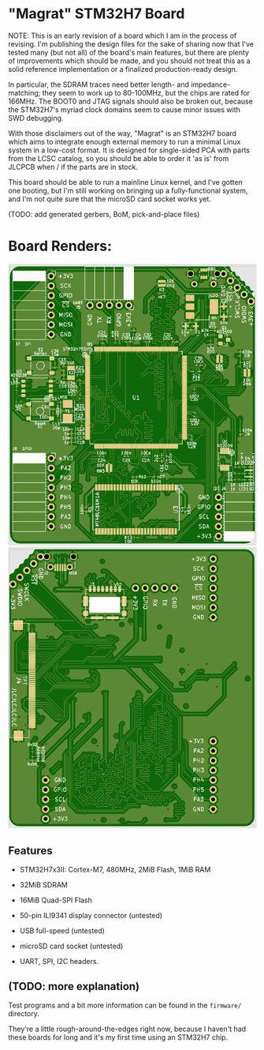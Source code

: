 # "Magrat" STM32H7 Board

NOTE: This is an early revision of a board which I am in the process of revising. I'm publishing the design files for the sake of sharing now that I've tested many (but not all) of the board's main features, but there are plenty of improvements which should be made, and you should not treat this as a solid reference implementation or a finalized production-ready design.

In particular, the SDRAM traces need better length- and impedance-matching; they seem to work up to 80-100MHz, but the chips are rated for 166MHz. The BOOT0 and JTAG signals should also be broken out, because the STM32H7's myriad clock domains seem to cause minor issues with SWD debugging.

With those disclaimers out of the way, "Magrat" is an STM32H7 board which aims to integrate enough external memory to run a minimal Linux system in a low-cost format. It is designed for single-sided PCA with parts from the LCSC catalog, so you should be able to order it 'as is' from JLCPCB when / if the parts are in stock.

This board should be able to run a mainline Linux kernel, and I've gotten one booting, but I'm still working on bringing up a fully-functional system, and I'm not quite sure that the microSD card socket works yet.

(TODO: add generated gerbers, BoM, pick-and-place files)

# Board Renders:

![Board Top](board_renders/render_top.png)
![Board Bottom](board_renders/render_bot.png)

## Features

* STM32H7x3II: Cortex-M7, 480MHz, 2MiB Flash, 1MiB RAM

* 32MiB SDRAM

* 16MiB Quad-SPI Flash

* 50-pin ILI9341 display connector (untested)

* USB full-speed (untested)

* microSD card socket (untested)

* UART, SPI, I2C headers.

## (TODO: more explanation)

Test programs and a bit more information can be found in the `firmware/` directory.

They're a little rough-around-the-edges right now, because I haven't had these boards for long and it's my first time using an STM32H7 chip.
